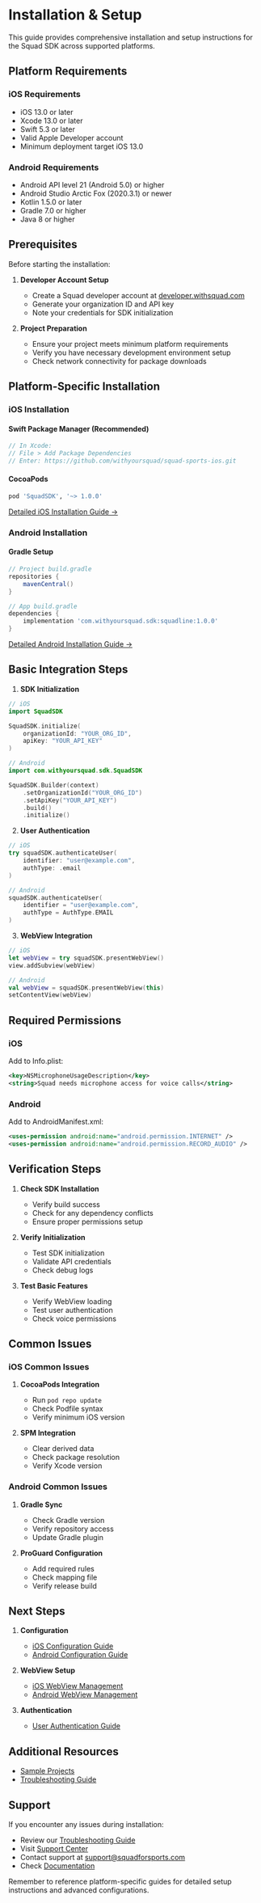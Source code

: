 # Installation & Setup

This guide provides comprehensive installation and setup instructions for the Squad SDK across supported platforms.

## Platform Requirements

### iOS Requirements

- iOS 13.0 or later
- Xcode 13.0 or later
- Swift 5.3 or later
- Valid Apple Developer account
- Minimum deployment target iOS 13.0

### Android Requirements

- Android API level 21 (Android 5.0) or higher
- Android Studio Arctic Fox (2020.3.1) or newer
- Kotlin 1.5.0 or later
- Gradle 7.0 or higher
- Java 8 or higher

## Prerequisites

Before starting the installation:

1. **Developer Account Setup**

   - Create a Squad developer account at [developer.withsquad.com](https://developer.squadforsports.com)
   - Generate your organization ID and API key
   - Note your credentials for SDK initialization

2. **Project Preparation**
   - Ensure your project meets minimum platform requirements
   - Verify you have necessary development environment setup
   - Check network connectivity for package downloads

## Platform-Specific Installation

### iOS Installation

#### Swift Package Manager (Recommended)

```swift
// In Xcode:
// File > Add Package Dependencies
// Enter: https://github.com/withyoursquad/squad-sports-ios.git
```

#### CocoaPods

```ruby
pod 'SquadSDK', '~> 1.0.0'
```

[Detailed iOS Installation Guide →](ios/installation.md)

### Android Installation

#### Gradle Setup

```gradle
// Project build.gradle
repositories {
    mavenCentral()
}

// App build.gradle
dependencies {
    implementation 'com.withyoursquad.sdk:squadline:1.0.0'
}
```

[Detailed Android Installation Guide →](android/installation.md)

## Basic Integration Steps

1. **SDK Initialization**

```swift
// iOS
import SquadSDK

SquadSDK.initialize(
    organizationId: "YOUR_ORG_ID",
    apiKey: "YOUR_API_KEY"
)
```

```kotlin
// Android
import com.withyoursquad.sdk.SquadSDK

SquadSDK.Builder(context)
    .setOrganizationId("YOUR_ORG_ID")
    .setApiKey("YOUR_API_KEY")
    .build()
    .initialize()
```

2. **User Authentication**

```swift
// iOS
try squadSDK.authenticateUser(
    identifier: "user@example.com",
    authType: .email
)
```

```kotlin
// Android
squadSDK.authenticateUser(
    identifier = "user@example.com",
    authType = AuthType.EMAIL
)
```

3. **WebView Integration**

```swift
// iOS
let webView = try squadSDK.presentWebView()
view.addSubview(webView)
```

```kotlin
// Android
val webView = squadSDK.presentWebView(this)
setContentView(webView)
```

## Required Permissions

### iOS

Add to Info.plist:

```xml
<key>NSMicrophoneUsageDescription</key>
<string>Squad needs microphone access for voice calls</string>
```

### Android

Add to AndroidManifest.xml:

```xml
<uses-permission android:name="android.permission.INTERNET" />
<uses-permission android:name="android.permission.RECORD_AUDIO" />
```

## Verification Steps

1. **Check SDK Installation**

   - Verify build success
   - Check for any dependency conflicts
   - Ensure proper permissions setup

2. **Verify Initialization**

   - Test SDK initialization
   - Validate API credentials
   - Check debug logs

3. **Test Basic Features**
   - Verify WebView loading
   - Test user authentication
   - Check voice permissions

## Common Issues

### iOS Common Issues

1. **CocoaPods Integration**

   - Run `pod repo update`
   - Check Podfile syntax
   - Verify minimum iOS version

2. **SPM Integration**
   - Clear derived data
   - Check package resolution
   - Verify Xcode version

### Android Common Issues

1. **Gradle Sync**

   - Check Gradle version
   - Verify repository access
   - Update Gradle plugin

2. **ProGuard Configuration**
   - Add required rules
   - Check mapping file
   - Verify release build

## Next Steps

1. **Configuration**

   - [iOS Configuration Guide](ios/configuration.md)
   - [Android Configuration Guide](android/configuration.md)

2. **WebView Setup**

   - [iOS WebView Management](ios/webview.md)
   - [Android WebView Management](android/webview.md)

3. **Authentication**
   - [User Authentication Guide](user-auth.md)

## Additional Resources

- [Sample Projects](resources/samples.md)
- [Troubleshooting Guide](troubleshooting.md)

## Support

If you encounter any issues during installation:

- Review our [Troubleshooting Guide](troubleshooting.md)
- Visit [Support Center](https://support.squadforsports.com)
- Contact support at support@squadforsports.com
- Check [Documentation](https://docs.squadforsports.com)

Remember to reference platform-specific guides for detailed setup instructions and advanced configurations.
